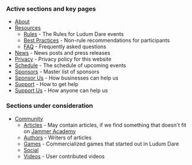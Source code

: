 
### Active sections and key pages
* [About](about)
* [Resources](resources)
  * [Rules](resources/rules) - The Rules for Ludum Dare events
  * [Best Practices](resources/best-practices) - Non-rule recommendations for participants
  * [FAQ](resources/faq) - Frequently asked questions
* [News](news) - News posts and press releases
* [Privacy](privacy) - Privacy policy for this website
* [Schedule](schedule) - The schedule of upcoming events
* [Sponsors](sponsors) - Master list of sponsors
* [Sponsor Us](sponsor-us) - How businesses can help us
* [Support](support) - How to get help
* [Support Us](sponsor-us) - How anyone can help us


### Sections under consideration
* [Community](community)
  * [Articles](community/articles) - May contain articles, if we find something that doesn't fit on [Jammer Academy](https://github.com/JammerAcademy)
  * [Authors](communty/authors) - Writers of articles
  * [Games](community/games) - Commercialized games that started out in Ludum Dare
  * [Social](community/social)
  * [Videos](community/videos) - User contributed videos 

